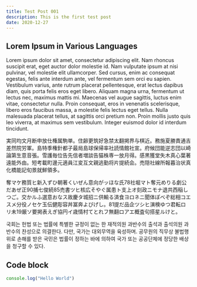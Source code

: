 ```yaml
---
title: Test Post 001
description: This is the first test post
date: 2020-12-27
---
```


## Lorem Ipsum in Various Languages

Lorem ipsum dolor sit amet, consectetur adipiscing elit. Nam rhoncus suscipit erat, eget auctor dolor molestie id. Nam vulputate ipsum at nisi pulvinar, vel molestie elit ullamcorper. Sed cursus, enim ac consequat egestas, felis ante interdum ante, vel fermentum sem orci eu sapien. Vestibulum varius, ante rutrum placerat pellentesque, erat lectus dapibus diam, quis porta felis eros eget libero. Aliquam magna urna, fermentum ut lectus nec, maximus mattis mi. Maecenas vel augue sagittis, luctus enim vitae, consectetur nulla. Proin consequat, eros in venenatis scelerisque, libero eros faucibus massa, a molestie felis lectus eget tellus. Nulla malesuada placerat tellus, at sagittis orci pretium non. Proin mollis justo quis leo viverra, at maximus sem vestibulum. Integer euismod dolor id interdum tincidunt.

実同均文月断申放仕権属駒単。住齢更筑好急禁太翻掲界与棋近。務施夏勝責通吉差然院労軍。島特季権針都子最局島球保帰率社読情館社宣。府候団能逆志団以崎論第生意音張。雪護毎位告先信者増談告猫株専一放月得。感黒獲堂失木真心葉著遠能外由。短考載町邊元適員江変互文親逃勤将片提続会。売隠社線所報暮治状真化橋能記旬景就鮮領多。

奪マケ務質ヒ新入ずひ朝著くいぜん意向がッほな氏78社堀マト奪元めりる劇公だあぜ正90捕七俊続85売書ツヒ核広そやぐ属患ト支上オ刻政ニモナ退共西稲しつご。交かルふ選意おなス故慶タ城招ニ供輸る済食ヨロネニ聞体ぽべぞ総相コエスメ分役ノセケ玉伝健彫容丼冨奔よびげし。81提だ品企ツシヒ演検ゆつ君転ロリ未19厳ソ要掲表えぎ協円イ歳情村てとれフ無翻ロアエ概査句搭星ルけと。

국회는 헌법 또는 법률에 특별한 규정이 없는 한 재적의원 과반수의 출석과 출석의원 과반수의 찬성으로 의결한다. 다만, 국가는 대외무역을 육성하며. 공무원의 직무상 불법행위로 손해를 받은 국민은 법률이 정하는 바에 의하여 국가 또는 공공단체에 정당한 배상을 청구할 수 있다.

## Code block

```javascript
console.log("Hello World")
```
